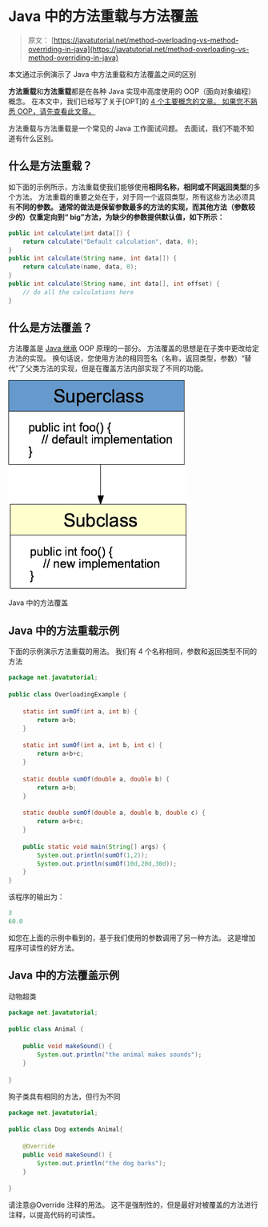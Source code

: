 # Java 中的方法重载与方法覆盖

> 原文： [https://javatutorial.net/method-overloading-vs-method-overriding-in-java](https://javatutorial.net/method-overloading-vs-method-overriding-in-java)

本文通过示例演示了 Java 中方法重载和方法覆盖之间的区别

**方法重载**和**方法重载**都是在各种 Java 实现中高度使用的 OOP（面向对象编程）概念。 在本文中，我们已经写了关于[OPT]的 [4 个主要概念的文章。 如果您不熟悉 OOP，请先查看此文章。](https://javatutorial.net/java-oop)

方法重载与方法重载是一个常见的 Java 工作面试问题。 去面试，我们不能不知道有什么区别。

## 什么是方法重载？

如下面的示例所示，方法重载使我们能够使用**相同名称，相同或不同返回类型**的多个方法。 方法重载的重要之处在于，对于同一个返回类型，所有这些方法必须具有**不同的参数。 通常的做法是保留参数最多的方法的实现，而其他方法（参数较少的）仅重定向到“ big”方法，为缺少的参数提供默认值，如下所示：**

```java
public int calculate(int data[]) {
	return calculate("Default calculation", data, 0);
}
public int calculate(String name, int data[]) {
	return calculate(name, data, 0);
}
public int calculate(String name, int data[], int offset) {
	// do all the calculations here
}
```

## 什么是方法覆盖？

方法覆盖是 [Java 继承](https://javatutorial.net/java-inheritance-example) OOP 原理的一部分。 方法覆盖的思想是在子类中更改给定方法的实现。 换句话说，您使用方法的相同签名（名称，返回类型，参数）“替代”了父类方法的实现，但是在覆盖方法内部实现了不同的功能。

![Method overriding in Java](img/116f231e7d6408fd7b1acd8561c0295a.jpg)

Java 中的方法覆盖

## Java 中的方法重载示例

下面的示例演示方法重载的用法。 我们有 4 个名称相同，参数和返回类型不同的方法

```java
package net.javatutorial;

public class OverloadingExample {

	static int sumOf(int a, int b) {
		return a+b;
	}

	static int sumOf(int a, int b, int c) {
		return a+b+c;
	}

	static double sumOf(double a, double b) {
		return a+b;
	}

	static double sumOf(double a, double b, double c) {
		return a+b+c;
	}

	public static void main(String[] args) {
		System.out.println(sumOf(1,2));
		System.out.println(sumOf(10d,20d,30d));
	}
}
```

该程序的输出为：

```java
3
60.0
```

如您在上面的示例中看到的，基于我们使用的参数调用了另一种方法。 这是增加程序可读性的好方法。

## Java 中的方法覆盖示例

动物超类

```java
package net.javatutorial;

public class Animal {

	public void makeSound() {
		System.out.println("the animal makes sounds");
	}

}
```

狗子类具有相同的方法，但行为不同

```java
package net.javatutorial;

public class Dog extends Animal{

	@Override
	public void makeSound() {
		System.out.println("the dog barks");
	}

}
```

请注意@Override 注释的用法。 这不是强制性的，但是最好对被覆盖的方法进行注释，以提高代码的可读性。